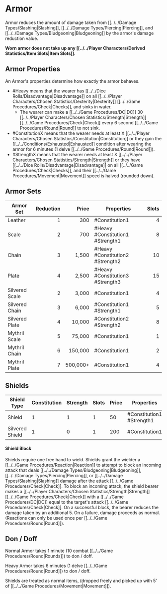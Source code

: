 # Armor

Armor reduces the amount of damage taken from [[../../Damage Types/Slashing\|Slashing]], [[../../Damage Types/Piercing\|Piercing]], and [[../../Damage Types/Bludgeoning\|Bludgeoning]] by the armor's damage reduction value. 

**Worn armor does not take up any [[../../Player Characters/Derived Statistics/Item Slots\|Item Slots]].**

## Armor Properties
An Armor's properties determine how exactly the armor behaves.

- #Heavy means that the wearer has [[../../Dice Rolls/Disadvantage\|Disadvantage]] on all [[../../Player Characters/Chosen Statistics/Dexterity\|Dexterity]] [[../../Game Procedures/Check\|Checks]], and sinks in water.
	- The wearer can make a [[../../Game Procedures/DC\|DC]] 30 [[../../Player Characters/Chosen Statistics/Strength\|Strength]] [[../../Game Procedures/Check\|Check]] every 6 second [[../../Game Procedures/Round\|Round]] to not sink.
- #ConstitutionX means that the wearer needs at least X [[../../Player Characters/Chosen Statistics/Constitution|Constitution]] or they gain the [[../../Conditions/Exhausted\|Exhausted]] condition after wearing the armor for 6 minutes (1 delve [[../../Game Procedures/Round\|Round]]).
- #StrengthX means that the wearer needs at least X [[../../Player Characters/Chosen Statistics/Strength\|Strength]] or they have [[../../Dice Rolls/Disadvantage\|Disadvantage]] on all [[../../Game Procedures/Check\|Checks]], and their [[../../Game Procedures/Movement\|Movement]] speed is halved (rounded down).

## Armor Sets

| Armor Set      | Reduction |    Price | Properties                       | Slots |
| -------------- | --------: | -------: | -------------------------------- | ----: |
| Leather        |         1 |      300 | #Constitution1                   |     4 |
| Scale          |         2 |      700 | #Heavy #Constitution1 #Strength1 |     8 |
| Chain          |         3 |    1,500 | #Heavy #Constitution2 #Strength2 |    10 |
| Plate          |         4 |    2,500 | #Heavy #Constitution3 #Strength3 |    15 |
| Silvered Scale |         2 |    3,000 | #Constitution1                   |     4 |
| Silvered Chain |         3 |    6,000 | #Constitution1 #Strength1        |     5 |
| Silvered Plate |         4 |   10,000 | #Constitution2 #Strength2        |     8 |
| Mythril Scale  |         5 |   75,000 | #Constitution1                   |     1 |
| Mythril Chain  |         6 |  150,000 | #Constitution1                   |     2 |
| Mythril Plate  |         7 | 500,000+ | #Constitution1                   |     4 |
## Shields
| Shield Type     | Constitution | Strength | Slots | Price | Properties                |
| --------------- | ------------ | -------- | ----- | ----- | ------------------------- |
| Shield          | 1            | 1        | 1     | 50    | #Constitution1 #Strength1 |
| Silvered Shield | 1            | 0        | 1     | 200   | #Constitution1            |
#### Shield Block
Shields require one free hand to wield. Shields grant the wielder a [[../../Game Procedures/Reaction\|Reaction]] to attempt to block an incoming attack that deals [[../../Damage Types/Bludgeoning\|Bludgeoning]], [[../../Damage Types/Piercing\|Piercing]], or [[../../Damage Types/Slashing\|Slashing]] damage after the attack [[../../Game Procedures/Check\|Check]]. To block an incoming attack, the shield bearer makes a [[../../Player Characters/Chosen Statistics/Strength\|Strength]] [[../../Game Procedures/Check\|Check]] with a [[../../Game Procedures/DC\|DC]] equal to the target's attack [[../../Game Procedures/Check\|Check]]. On a successful block, the bearer reduces the damage taken by an additional 5. On a failure, damage proceeds as normal. (Reactions can only be used once per [[../../Game Procedures/Round\|Round]]).
## Don / Doff
Normal Armor takes 1 minute (10 combat [[../../Game Procedures/Round\|Rounds]]) to don / doff.

Heavy Armor takes 6 minutes (1 delve [[../../Game Procedures/Round\|Round]]) to don / doff.

Shields are treated as normal items, (dropped freely and picked up with 5’ of [[../../Game Procedures/Movement\|Movement]]).